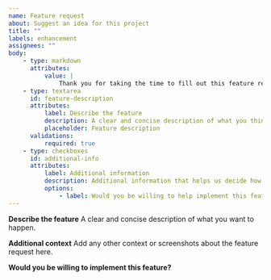 ```yaml
---
name: Feature request
about: Suggest an idea for this project
title: ""
labels: enhancement
assignees: ""
body:
    - type: markdown
      attributes:
          value: |
              Thank you for taking the time to fill out this feature request!
    - type: textarea
      id: feature-description
      attributes:
          label: Describe the feature
          description: A clear and concise description of what you think would be a helpful addition, including the possible use cases and alternatives you have considered. If you have a working prototype or module that implements it, please include a link.
          placeholder: Feature description
      validations:
          required: true
    - type: checkboxes
      id: additional-info
      attributes:
          label: Additional information
          description: Additional information that helps us decide how to proceed.
          options:
              - label: Would you be willing to help implement this feature?
---
```


**Describe the feature**
A clear and concise description of what you want to happen.

**Additional context**
Add any other context or screenshots about the feature request here.

**Would you be willing to implement this feature?**
